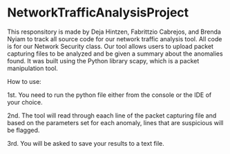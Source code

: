 # NetworkTrafficAnalysisProject
This responsitory is made by Deja Hintzen, Fabrittzio Cabrejos, and Brenda Nyiam to track all source code for our network traffic analysis tool. All code is for our Network Security class. Our tool allows users to upload packet capturing files to be analyzed and be given a summary about the anomalies found. It was built using the Python library scapy, which is a packet manipulation tool.


How to use:

1st. You need to run the python file either from the console or the IDE of your choice.

2nd. The tool will read through eaach line of the packet capturing file and based on the parameters set for each anomaly, lines that are suspicious will be flagged.

3rd. You will be asked to save your results to a text file.
